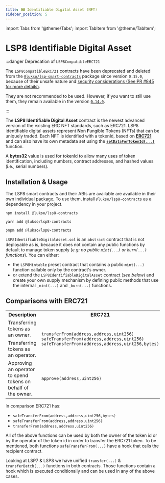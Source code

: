 ```yaml
---
title: 🖼️ Identifiable Digital Asset (NFT)
sidebar_position: 5
---
```


import Tabs from '@theme/Tabs';
import TabItem from '@theme/TabItem';

# LSP8 Identifiable Digital Asset

:::danger Deprecation of `LSP8CompatibleERC721`

The `LSP8CompatibleERC721` contracts have been deprecated and deleted from the [`@lukso/lsp-smart-contracts`](https://github.com/lukso-network/lsp-smart-contracts) package since version `0.15.0`, because of their unsafe nature and [security considerations (See PR #845 for more details)](https://github.com/lukso-network/lsp-smart-contracts/pull/845#issuecomment-1888671461).

They are not recommended to be used. However, if you want to still use them, they remain available in the version [`0.14.0`](https://github.com/lukso-network/lsp-smart-contracts/releases/tag/lsp-smart-contracts-v0.14.0).

:::

The **LSP8 Identifiable Digital Asset** contract is the newest advanced version of the existing ERC NFT standards, such as ERC721. LSP8 identifiable digital assets represent **N**on **F**ungible **T**okens (NFTs) that can be uniquely traded. Each NFT is identified with a tokenId, based on **[ERC721](https://github.com/OpenZeppelin/openzeppelin-contracts/blob/master/contracts/token/ERC721/ERC721.sol)** and can also have its own metadata set using the **[`setDataForTokenId(...)`](../../contracts/LSP8IdentifiableDigitalAsset/LSP8IdentifiableDigitalAsset.md#setdatafortokenid)** function.

A **bytes32** value is used for tokenId to allow many uses of token identification, including numbers, contract addresses, and hashed values (i.e., serial numbers).

## Installation & Usage

The LSP8 smart contracts and their ABIs are available are available in their own individual package. To use them, install `@lukso/lsp8-contracts` as a dependency in your project.

<Tabs groupId="provider-lib">
  <TabItem value="npm" label="npm" default>

```
npm install @lukso/lsp8-contracts
```

  </TabItem>
  <TabItem value="yarn" label="yarn" default>

```
yarn add @lukso/lsp8-contracts
```

  </TabItem>
  <TabItem value="pnpm" label="pnpm" default>

```
pnpm add @lukso/lsp8-contracts
```

  </TabItem>
</Tabs>

`LSP8IdentifiableDigitalAsset.sol` is an `abstract` contract that is not deployable as is, because it does not contain any public functions by default to manage token supply (_e.g: no public `mint(...)` or `burn(...)` functions_). You can either:

- the `LSP8Mintable` preset contract that contains a public `mint(...)` function callable only by the contract's owner.
- or extend the `LSP8IdentifiableDigitalAsset` contract (_see below_) and create your own supply mechanism by defining public methods that use the internal `_mint(...)` and `_burn(...)` functions.

## Comparisons with ERC721

<table>
  <tr>
    <th>Description</th>
    <th>ERC721</th>
    <th>LSP8</th>
  </tr>
  <tr>
    <td>Transferring tokens as an owner.</td>
    <td rowspan="2">
        <code>transferFrom(address,address,uint256)</code><br/>
        <code>safeTransferFrom(address,address,uint256)</code><br/>
        <code>safeTransferFrom(address,address,uint256,bytes)</code>
    </td>
    <td rowspan="2"><code>transfer(address,address,bytes32,bool,bytes)</code></td>
  </tr>
  <tr>
    <td>Transferring tokens as an operator.</td>
  </tr>
  <tr>
    <td>Approving an operator to spend tokens on behalf of the owner.</td>
    <td><code>approve(address,uint256)</code></td>
    <td><code>authorizeOperator(address,bytes32)</code></td>
  </tr>
</table>

In comparison ERC721 has:

- `safeTransferFrom(address,address,uint256,bytes)`
- `safeTransferFrom(address,address,uint256)`
- `transferFrom(address,address,uint256)`

All of the above functions can be used by both the owner of the token id or by the operator of the token id in order to transfer the ERC721 token. To be mentioned, both functions `safeTransferFrom(...)` have a hook that calls the recipient contract.

Looking at LSP7 & LSP8 we have unified `transfer(...)` & `transferBatch(...)` functions in both contracts. Those functions contain a hook which is executed conditionally and can be used in any of the above cases.
